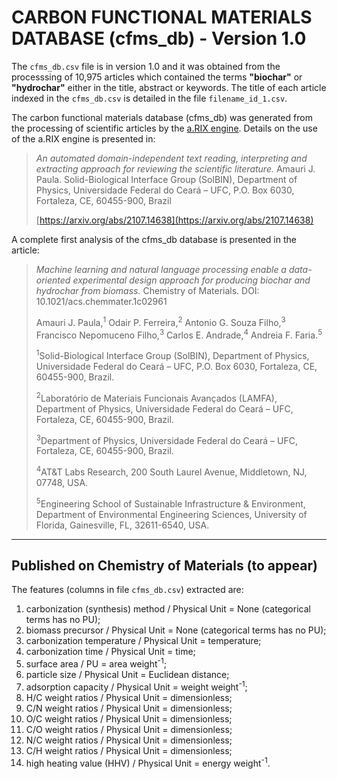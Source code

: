 CARBON FUNCTIONAL MATERIALS DATABASE (cfms_db) - Version 1.0
===============================================================================

The `cfms_db.csv` file is in version 1.0 and it was obtained from the
processsing of 10,975 articles which contained the terms **"biochar"** or
**"hydrochar"** either in the title, abstract or keywords. The title of each
article indexed in the `cfms_db.csv` is detailed in the file
`filename_id_1.csv`.

The carbon functional materials database (cfms_db) was generated from the
processing of scientific articles by the [a.RIX
engine](https://github.com/amaurijp/aRIX). Details on the use of the a.RIX
engine is presented in:

> *An automated domain-independent text reading, interpreting and extracting
> approach for reviewing the scientific literature.*
> Amauri J. Paula.
> Solid-Biological Interface Group (SolBIN), Department of Physics,
> Universidade Federal
> do Ceará – UFC, P.O. Box 6030, Fortaleza, CE, 60455-900, Brazil
>
> [https://arxiv.org/abs/2107.14638](https://arxiv.org/abs/2107.14638)

A complete first analysis of the cfms_db database is presented in the article:

> *Machine learning and natural language processing enable a data-oriented
> experimental design approach for producing biochar and hydrochar from
> biomass.* Chemistry of Materials. DOI: 10.1021/acs.chemmater.1c02961
>
> Amauri J. Paula,<sup>1</sup>
> Odair P. Ferreira,<sup>2</sup>
> Antonio G. Souza Filho,<sup>3</sup>
> Francisco Nepomuceno Filho,<sup>3</sup>
> Carlos E. Andrade,<sup>4</sup>
> Andreia F. Faria.<sup>5</sup>
>
> <sup>1</sup>Solid-Biological Interface Group (SolBIN), Department of Physics,
> Universidade Federal do Ceará – UFC, P.O. Box 6030, Fortaleza, CE, 60455-900,
> Brazil.
>
> <sup>2</sup>Laboratório de Materiais Funcionais Avançados (LAMFA),
> Department of Physics, Universidade Federal do Ceará – UFC, Fortaleza, CE,
> 60455-900, Brazil.
>
> <sup>3</sup>Department of Physics, Universidade Federal do Ceará – UFC,
> Fortaleza, CE, 60455-900, Brazil.
>
> <sup>4</sup>AT&T Labs Research, 200 South Laurel Avenue, Middletown, NJ,
> 07748, USA.
>
> <sup>5</sup>Engineering School of Sustainable Infrastructure & Environment,
> Department of Environmental Engineering Sciences, University of Florida,
> Gainesville, FL, 32611-6540, USA.

-------------------------------------------------------------------------------

Published on Chemistry of Materials (to appear)
-------------------------------------------------------------------------------

The features (columns in file `cfms_db.csv`) extracted are:

1. carbonization (synthesis) method / Physical Unit = None (categorical terms has no PU);
2. biomass precursor / Physical Unit = None (categorical terms has no PU);
3. carbonization temperature / Physical Unit = temperature;
4. carbonization time / Physical Unit = time;
5. surface area / PU = area weight<sup>-1</sup>;
6. particle size / Physical Unit = Euclidean distance;
7. adsorption capacity / Physical Unit = weight weight<sup>-1</sup>;
8. H/C weight ratios / Physical Unit = dimensionless;
9. C/N weight ratios / Physical Unit = dimensionless;
10. O/C weight ratios / Physical Unit = dimensionless;
11. C/O weight ratios / Physical Unit = dimensionless;
12. N/C weight ratios / Physical Unit = dimensionless;
13. C/H weight ratios / Physical Unit = dimensionless;
14. high heating value (HHV) / Physical Unit = energy weight<sup>-1</sup>.
